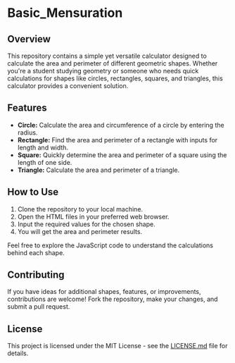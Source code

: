 # Basic_Mensuration
## Overview

This repository contains a simple yet versatile calculator designed to calculate the area and perimeter of different geometric shapes. Whether you're a student studying geometry or someone who needs quick calculations for shapes like circles, rectangles, squares, and triangles, this calculator provides a convenient solution.

## Features

- **Circle:** Calculate the area and circumference of a circle by entering the radius.
- **Rectangle:** Find the area and perimeter of a rectangle with inputs for length and width.
- **Square:** Quickly determine the area and perimeter of a square using the length of one side.
- **Triangle:** Calculate the area and perimeter of a triangle.

## How to Use

1. Clone the repository to your local machine.
2. Open the HTML files in your preferred web browser.
3. Input the required values for the chosen shape.
4. You will get the area and perimeter results.

Feel free to explore the JavaScript code to understand the calculations behind each shape.

## Contributing

If you have ideas for additional shapes, features, or improvements, contributions are welcome! Fork the repository, make your changes, and submit a pull request.

## License

This project is licensed under the MIT License - see the [LICENSE.md](LICENSE.md) file for details.
